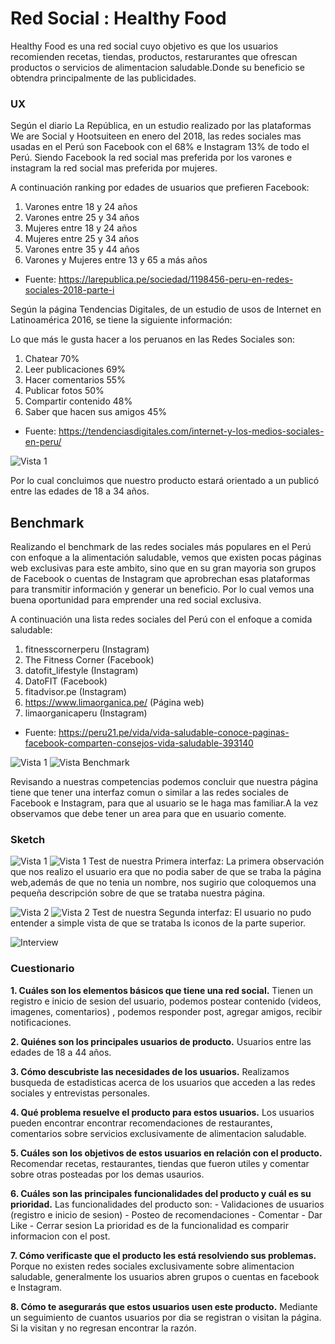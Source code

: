 #  Red Social : Healthy Food

Healthy Food es una red social cuyo objetivo es que los usuarios recomienden recetas, tiendas, productos, restarurantes que ofrescan productos o servicios de alimentacion saludable.Donde su beneficio  se obtendra  principalmente de las publicidades.

### UX

Según el diario La República, en un estudio realizado por  las plataformas We are Social y Hootsuiteen en enero del 2018, las redes sociales mas usadas en el Perú son Facebook con el 68% e Instagram 13% de todo el Perú. Siendo Facebook la red social mas preferida por los varones e instagram la red social mas preferida por mujeres.

A continuación ranking por edades de usuarios que prefieren Facebook:
1. Varones entre 18 y 24 años
2. Varones entre 25 y 34 años
3. Mujeres entre 18 y 24 años 
4. Mujeres entre 25 y 34 años
5. Varones entre 35 y 44 años
6. Varones y Mujeres entre 13 y 65 a más años
- Fuente: https://larepublica.pe/sociedad/1198456-peru-en-redes-sociales-2018-parte-i

Según la página Tendencias Digitales, de un estudio de usos de Internet en Latinoamérica 2016,  se tiene la siguiente información:

Lo que más le gusta hacer a los peruanos en las Redes Sociales	son:
1. Chatear	70%
2. Leer publicaciones	69%
3. Hacer comentarios	55%
4. Publicar fotos	50%
5. Compartir contenido	48%
6. Saber que hacen sus amigos	45%
- Fuente: https://tendenciasdigitales.com/internet-y-los-medios-sociales-en-peru/

![Vista 1](src/img/Problema.jpg)

Por lo cual concluimos que nuestro producto estará orientado a un publicó entre las edades de 18 a 34 años.

##  Benchmark

Realizando el benchmark de las redes sociales más populares en el Perú con enfoque a la alimentación saludable, vemos que existen pocas páginas web exclusivas para este ambito, sino que en su gran mayoria son grupos de Facebook o cuentas de Instagram que aprobrechan esas plataformas para transmitir información y generar un beneficio. Por lo cual vemos una buena oportunidad para emprender una red social exclusiva. 

A continuación una lista redes sociales del Perú con el enfoque a comida saludable:

1. fitnesscornerperu (Instagram)
2. The Fitness Corner (Facebook)
3. datofit_lifestyle (Instagram)
4. DatoFIT (Facebook)
5. fitadvisor.pe (Instagram)
6. https://www.limaorganica.pe/ (Página web)
7. limaorganicaperu (Instagram)
- Fuente: https://peru21.pe/vida/vida-saludable-conoce-paginas-facebook-comparten-consejos-vida-saludable-393140

![Vista 1](src/img/Tabla.png)
![Vista Benchmark](src/img/Lienzo.png)

Revisando a nuestras competencias podemos concluir que nuestra página tiene que tener una interfaz comun o similar a las redes sociales de Facebook e Instagram, para que al usuario se le haga mas familiar.A la vez observamos que debe tener un area para que en usuario comente.


### Sketch 

![Vista 1](src/img/skech1.jpg)
![Vista 1](src/img/Figma1.png)
Test de nuestra Primera interfaz:
La primera observación que nos realizo el usuario era que no podia saber de que se traba la página web,además de que no tenia un nombre, nos sugirio que coloquemos una pequeña descripción sobre  de que se trataba nuestra página.

![Vista 2](src/img/skech2.jpg)
![Vista 2](src/img/Figma2.png)
Test de nuestra Segunda interfaz:
El usuario no pudo entender a simple vista de que se trataba ls iconos de la parte superior.

![Interview](src/img/interview.png)

### Cuestionario
**1. Cuáles son los elementos básicos que tiene una red social.**
    Tienen un registro e inicio de sesion del usuario, podemos postear contenido (videos, imagenes, comentarios) , podemos responder  post, agregar amigos, recibir notificaciones.

**2. Quiénes son los principales usuarios de producto.**
    Usuarios entre las edades de 18 a 44 años.

**3. Cómo descubriste las necesidades de los usuarios.**
    Realizamos busqueda de estadisticas acerca de los usuarios que acceden a las redes sociales y entrevistas personales.

**4. Qué problema resuelve el producto para estos usuarios.**
    Los usuarios pueden encontrar encontrar recomendaciones de restaurantes, comentarios sobre servicios exclusivamente de alimentacion saludable.

**5. Cuáles son los objetivos de estos usuarios en relación con el producto.**
    Recomendar recetas, restaurantes, tiendas que fueron utiles y comentar sobre otras posteadas por los demas usaurios.

**6. Cuáles son las principales funcionalidades del producto y cuál es su prioridad.**
    Las funcionalidades del producto son:
    - Validaciones de usuarios (registro e inicio de sesion)
    - Posteo de recomendaciones
    - Comentar
    - Dar Like
    - Cerrar sesion
    La prioridad es de la funcionalidad es comparir informacion con el post.

**7. Cómo verificaste que el producto les está resolviendo sus problemas.**
    Porque no existen redes sociales exclusivamente sobre alimentacion saludable, generalmente los usuarios abren grupos o cuentas en facebook e Instagram.

**8. Cómo te asegurarás que estos usuarios usen este producto.**
    Mediante un seguimiento de cuantos usuarios por dia se registran o visitan  la página. Si la visitan y no regresan encontrar la razón.